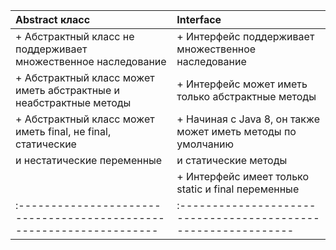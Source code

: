 | **Abstract класс**                                                 | **Interface**                                                |
|:-------------------------------------------------------------------|:-------------------------------------------------------------|
| + Абстрактный класс не поддерживает множественное наследование     | + Интерфейс поддерживает множественное наследование          |
| + Абстрактный класс может иметь абстрактные и неабстрактные методы | + Интерфейс может иметь только абстрактные методы            |
| + Абстрактный класс может иметь final, не final, статические       | + Начиная с Java 8, он также может иметь методы по умолчанию |
| и нестатические переменные                                         | и статические методы                                         |
|                                                                    | + Интерфейс имеет только static и final переменные           |
|:-------------------------------------------------------------------|:-------------------------------------------------------------|

